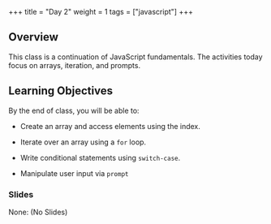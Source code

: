 +++
title = "Day 2"
weight = 1
tags = ["javascript"] 
+++


## Overview

This class is a continuation of JavaScript fundamentals. The activities today focus on arrays, iteration, and prompts.

## Learning Objectives

By the end of class, you will be able to:

* Create an array and access elements using the index.

* Iterate over an array using a `for` loop.

* Write conditional statements using `switch-case`.

* Manipulate user input via `prompt`

### Slides

None: (No Slides)